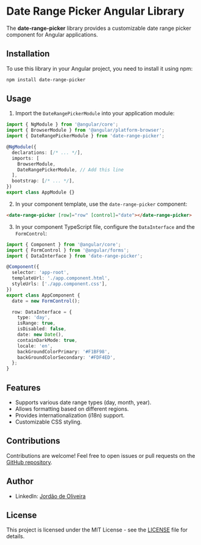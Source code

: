 # Date Range Picker Angular Library

The **date-range-picker** library provides a customizable date range picker component for Angular applications.

## Installation

To use this library in your Angular project, you need to install it using npm:

```bash
npm install date-range-picker
```

## Usage

1. Import the `DateRangePickerModule` into your application module:

```typescript
import { NgModule } from '@angular/core';
import { BrowserModule } from '@angular/platform-browser';
import { DateRangePickerModule } from 'date-range-picker';

@NgModule({
  declarations: [/* ... */],
  imports: [
    BrowserModule,
    DateRangePickerModule, // Add this line
  ],
  bootstrap: [/* ... */],
})
export class AppModule {}
```

2. In your component template, use the `date-range-picker` component:

```html
<date-range-picker [row]="row" [control]="date"></date-range-picker>
```

3. In your component TypeScript file, configure the `DataInterface` and the `FormControl`:

```typescript
import { Component } from '@angular/core';
import { FormControl } from '@angular/forms';
import { DataInterface } from 'date-range-picker';

@Component({
  selector: 'app-root',
  templateUrl: './app.component.html',
  styleUrls: ['./app.component.css'],
})
export class AppComponent {
  date = new FormControl();

  row: DataInterface = {
    type: 'day',
    isRange: true,
    isDisabled: false,
    date: new Date(),
    containDarkMode: true,
    locale: 'en',
    backGroundColorPrimary: '#F1BF98',
    backGroundColorSecondary: '#FDF4ED',
  };
}
```

## Features

- Supports various date range types (day, month, year).
- Allows formatting based on different regions.
- Provides internationalization (i18n) support.
- Customizable CSS styling.

## Contributions

Contributions are welcome! Feel free to open issues or pull requests on the [GitHub repository](https://github.com/JordaoNhanga15/date-range-picker).

## Author

- LinkedIn: [Jordão de Oliveira](https://www.linkedin.com/in/jordao-de-oliveira/)

## License

This project is licensed under the MIT License - see the [LICENSE](LICENSE) file for details.
